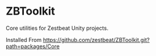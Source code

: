 # ZBToolkit

Core utilities for Zestbeat Unity projects.

Installed From
https://github.com/zestbeat/ZBToolkit.git?path=packages/Core
